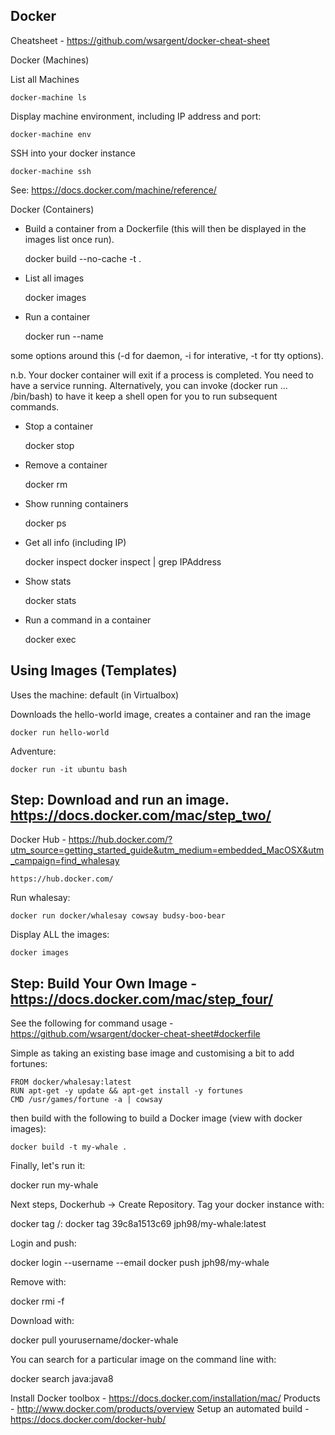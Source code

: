 ## Docker

Cheatsheet - https://github.com/wsargent/docker-cheat-sheet

Docker (Machines)

List all Machines

    docker-machine ls

Display machine environment, including IP address and port:

    docker-machine env
    
SSH into your docker instance

    docker-machine ssh
    
See: https://docs.docker.com/machine/reference/
    
Docker (Containers)

* Build a container from a Dockerfile (this will then be displayed in the images list once run).

    docker build --no-cache -t <nameofimage> .

* List all images

    docker images

* Run a container

    docker run --name <servicename> <imagename>

some options around this (-d for daemon, -i for interative, -t for tty options).

n.b. Your docker container will exit if a process is completed.  You need to have a service running.  Alternatively, you can invoke (docker run ... /bin/bash) to have it keep a shell open for you to run subsequent commands.

* Stop a container

    docker stop <name>

* Remove a container

    docker rm <name>
    
* Show running containers

    docker ps
    
* Get all info (including IP)

    docker inspect <name>
    docker inspect <name> | grep IPAddress
    
* Show stats

    docker stats <name>
    
* Run a command in a container

    docker exec <command> <name>

Using Images (Templates)
------------------------

Uses the machine: default (in Virtualbox)

Downloads the hello-world image, creates a container and ran the image

	docker run hello-world

Adventure:

	docker run -it ubuntu bash

Step: Download and run an image. https://docs.docker.com/mac/step_two/
----------------------------------------------------------------------

Docker Hub - https://hub.docker.com/?utm_source=getting_started_guide&utm_medium=embedded_MacOSX&utm_campaign=find_whalesay

	https://hub.docker.com/

Run whalesay:

	docker run docker/whalesay cowsay budsy-boo-bear

Display ALL the images:

	docker images

Step: Build Your Own Image - https://docs.docker.com/mac/step_four/
-------------------------------------------------------------------

See the following for command usage - https://github.com/wsargent/docker-cheat-sheet#dockerfile

Simple as taking an existing base image and customising a bit to add fortunes:

	FROM docker/whalesay:latest
	RUN apt-get -y update && apt-get install -y fortunes
	CMD /usr/games/fortune -a | cowsay

then build with the following to build a Docker image (view with docker images):

	docker build -t my-whale .

Finally, let's run it:

  docker run my-whale

Next steps, Dockerhub -> Create Repository.  Tag your docker instance with:

  docker tag <imageid> <accountname>/<dockername>:<versionlabel>
  docker tag 39c8a1513c69 jph98/my-whale:latest
  
Login and push:

  docker login --username <username> --email <email>
  docker push jph98/my-whale
  
Remove with:

  docker rmi -f <imageid>
  
Download with:

   docker pull yourusername/docker-whale
   
You can search for a particular image on the command line with:

  docker search java:java8
  
Install Docker toolbox - https://docs.docker.com/installation/mac/
Products - http://www.docker.com/products/overview
Setup an automated build - https://docs.docker.com/docker-hub/
